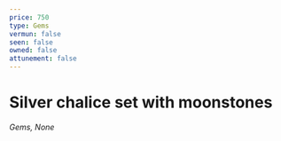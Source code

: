 ```yaml
---
price: 750
type: Gems
vermun: false
seen: false
owned: false
attunement: false
---
```

# Silver chalice set with moonstones

*Gems, None*